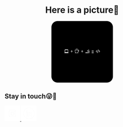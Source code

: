 <div align="center">
  <h1>
  Here is a picture🙏
  </h1>
  <img src = "gambar2.png" alt="Gambar" height = "200" width = "200"/>
</div>
<div>
  <h2>Stay in touch😜🤙</h2>
  <a href="https://instagram.com/bramahimm">
  <img src = "instagramIcon2.jpg" alt="Gambar" height = "50" width = "50"/>
  </a>
  <a href="https://linkedin.com/in/bramahimsa28"> 
  <img src = "inIcon2.jpg" alt="Gambar" height = "50" width = "50"/>
  </a>
</div>